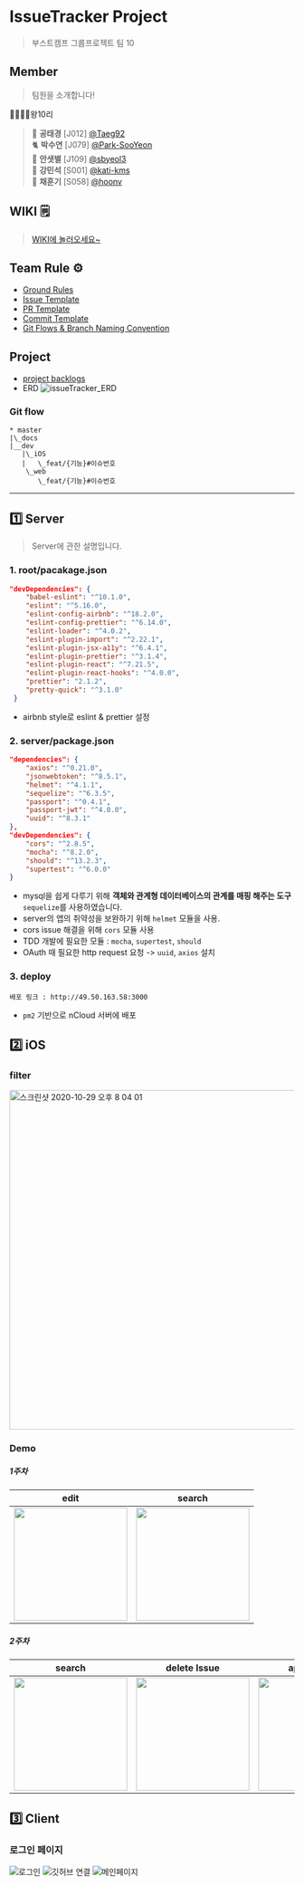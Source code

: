 # IssueTracker Project

> 부스트캠프 그룹프로젝트 팀 10

## Member
> 팀원을 소개합니다!

👨‍👩‍👦‍👦왕10리

> 🐳 **공태경** [J012]  [@Taeg92](https://github.com/Taeg92) <br/>
 🐈 **박수연** [J079]  [@Park-SooYeon](https://github.com/Park-SooYeon) <br/>
🐘 **안샛별** [J109] [@sbyeol3 ](https://github.com/sbyeol3) <br/>
🐧 **강민석** [S001]  [@kati-kms](https://github.com/kati-kms) <br/>
🐥 **채훈기** [S058] [@hoonv](https://github.com/hoonv) <br/>


## WIKI 🗒
>[WIKI에 놀러오세요~](https://github.com/boostcamp-2020/IssueTracker-10/wiki)
>

## Team Rule ⚙️
- [Ground Rules](https://github.com/boostcamp-2020/IssueTracker-10/wiki/01.-Ground-Rules)
- [Issue Template](https://github.com/boostcamp-2020/IssueTracker-10/wiki/05.-Issue-Template)
- [PR Template](https://github.com/boostcamp-2020/IssueTracker-10/wiki/02.-PR-Template)
- [Commit Template](https://github.com/boostcamp-2020/IssueTracker-10/wiki/03.-Commit-Template)
- [Git Flows & Branch Naming Convention](https://github.com/boostcamp-2020/IssueTracker-10/wiki/04.-Git-Flows-&-Branch-Naming-Convention)
  
## Project
- [project backlogs](https://docs.google.com/spreadsheets/d/1EuBIlPTZk7xBFAkUquUIizwFApHUo1B9y8EUyKeIBO4/edit?usp=sharing)
- ERD
![issueTracker_ERD](https://user-images.githubusercontent.com/60081031/97946876-f7099180-1dce-11eb-8e95-198a975ba1a9.PNG)
​
​
### Git flow
```
* master
|\_docs
|__dev
   |\_iOS
   |   \_feat/{기능}#이슈번호
    \_web
       \_feat/{기능}#이슈번호
```

---

## 1️⃣ Server
> Server에 관한 설명입니다.

### 1. root/pacakage.json

```json
"devDependencies": {
    "babel-eslint": "^10.1.0",
    "eslint": "^5.16.0",
    "eslint-config-airbnb": "^18.2.0",
    "eslint-config-prettier": "^6.14.0",
    "eslint-loader": "^4.0.2",
    "eslint-plugin-import": "^2.22.1",
    "eslint-plugin-jsx-a11y": "^6.4.1",
    "eslint-plugin-prettier": "^3.1.4",
    "eslint-plugin-react": "^7.21.5",
    "eslint-plugin-react-hooks": "^4.0.0",
    "prettier": "2.1.2",
    "pretty-quick": "^3.1.0"
 }
```
- airbnb style로 eslint & prettier 설정
​
### 2. server/package.json

```json
"dependencies": {
    "axios": "^0.21.0",
    "jsonwebtoken": "^8.5.1",
    "helmet": "^4.1.1",
    "sequelize": "^6.3.5",
    "passport": "^0.4.1",
    "passport-jwt": "^4.0.0",
    "uuid": "^8.3.1"
},
"devDependencies": {
    "cors": "^2.8.5",
    "mocha": "^8.2.0",
    "should": "^13.2.3",
    "supertest": "^6.0.0"
}
```
- mysql을 쉽게 다루기 위해 **객체와 관계형 데이터베이스의 관계를 매핑 해주는 도구** `sequelize`를 사용하였습니다.
- server의 앱의 취약성을 보완하기 위해 `helmet` 모듈을 사용.
- cors issue 해결을 위해 `cors` 모듈 사용
- TDD 개발에 필요한 모듈 : `mocha`, `supertest`, `should`
- OAuth 때 필요한 http request 요청 -> `uuid`, `axios` 설치
​
### 3. deploy

```
배포 링크 : http://49.50.163.58:3000
```

- `pm2` 기반으로 nCloud 서버에 배포

## 2️⃣ iOS

### filter 

<img width="600" alt="스크린샷 2020-10-29 오후 8 04 01" src="https://user-images.githubusercontent.com/46335714/97560360-e5686880-1a21-11eb-89a0-da7447b0e9dd.png">

### Demo

#####  1주차
|                             edit                             |                            search                            |
| :----------------------------------------------------------: | :----------------------------------------------------------: |
| <img width="200" src="https://user-images.githubusercontent.com/46335714/97559219-7cccbc00-1a20-11eb-8d4b-406ad6e92f0d.gif"> | <img width="200" src="https://user-images.githubusercontent.com/46335714/97560497-12b51680-1a22-11eb-8b60-544c8a10750b.gif"> |


##### 2주차
|                            search                            |                         delete Issue                         |                        apply filters                         |                         create issue                         |
| :----------------------------------------------------------: | :----------------------------------------------------------: | :----------------------------------------------------------: | :----------------------------------------------------------: |
| <img width="200" src="https://user-images.githubusercontent.com/19145853/98321886-7b575100-2029-11eb-875a-39ff93a6d73d.gif"> | <img width="200" src="https://user-images.githubusercontent.com/19145853/98321897-84482280-2029-11eb-8cb9-523d86147ecf.gif"> | <img width="200" src="https://user-images.githubusercontent.com/19145853/98321900-8611e600-2029-11eb-99e8-dd8217dbf957.gif"> | <img width="200" src="https://user-images.githubusercontent.com/19145853/98322193-341d9000-202a-11eb-936c-82ed1e443623.gif"> |

## 3️⃣ Client

### 로그인 페이지

![로그인](https://user-images.githubusercontent.com/60081031/98319388-fc134e80-2023-11eb-8f95-9d3390d3caa1.png)
![깃허브 연결](https://user-images.githubusercontent.com/60081031/98319436-19481d00-2024-11eb-8f4b-4e6b6068d57d.png)
![메인페이지](https://user-images.githubusercontent.com/43198553/98320780-f8cd9200-2026-11eb-87b5-fc64d04c7a52.png)
